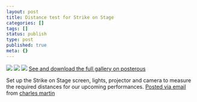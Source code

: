 ```yaml
---
layout: post
title: Distance test for Strike on Stage
categories: []
tags: []
status: publish
type: post
published: true
meta: {}
---
```




[![](http://posterous.com/getfile/files.posterous.com/charlesmartin/pa29dbIxTDT3UieKSpN6TknTODWz5yo1t14jLvlyPK2Rvqdk46cJzU6sLmGh/IMG_3050.jpeg.scaled.500.jpg)](http://posterous.com/getfile/files.posterous.com/charlesmartin/APXu2PINGGZVNU9Nm9DUWr3juWVsc21uHNg8pAIHtD9AJNzfLKWzDTIlNdGJ/IMG_3050.jpeg) 
[![](http://posterous.com/getfile/files.posterous.com/charlesmartin/qapCF2oPpHh1UTCpujRDlIaBGSULqMcIwe3ISHLvjF2OWWKP8tA5DeHtwz6y/IMG_3055.jpeg.scaled.500.jpg)](http://posterous.com/getfile/files.posterous.com/charlesmartin/sTbv9TJGGPH7euv1C43DvZzDgxo0Ui0dhaIiQLuqoAIQ5KnEfOYb8TikPDWt/IMG_3055.jpeg) 
[![](http://posterous.com/getfile/files.posterous.com/charlesmartin/hxxcBRtysVLfs5jdwwzsB9gPg5ESDmx14HcyeW4AjmCmqpbvOQb22yvvMlp4/IMG_3056.jpeg.scaled.500.jpg)](http://posterous.com/getfile/files.posterous.com/charlesmartin/zGwgGaSimx5HLwkkqqpq4yP1dcFzpcsMKp62JQahIRgCdoftxkeL2jwF9gbW/IMG_3056.jpeg) 
[See and download the full gallery on posterous](http://charlesmartin.posterous.com/distance-test-for-strike-on-stage)

Set up the Strike on Stage screen, lights, projector and camera to measure the required distances for our upcoming performances. 
[Posted via email](http://posterous.com)  from 
[charles martin](http://charlesmartin.posterous.com/distance-test-for-strike-on-stage)
